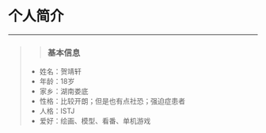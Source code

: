 # 个人简介
---
>>### 基本信息
>- 姓名：贺靖轩
>- 年龄：18岁
>- 家乡：湖南娄底
>- 性格：比较开朗；但是也有点社恐；强迫症患者
>- 人格：ISTJ
>- 爱好：绘画、模型、看番、单机游戏
